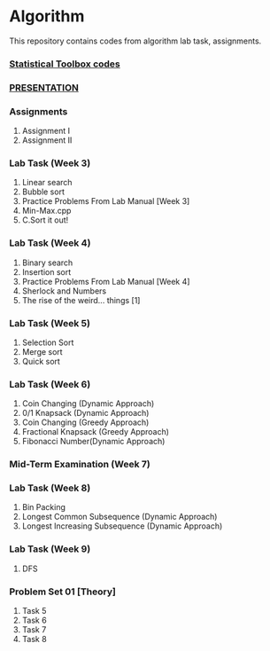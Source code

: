 # Algorithm
This repository contains codes from algorithm lab task, assignments.
### [Statistical Toolbox codes](https://github.com/foysal15-12486/algorithms-lab/tree/master/Statistical%20Toolbox%20Project)

### [PRESENTATION](https://github.com/foysal15-12486/algorithms-lab/tree/master/Presentation)

### Assignments
1. Assignment I
2. Assignment II

### Lab Task (Week 3)
1. Linear search
2. Bubble sort
3. Practice Problems From Lab Manual [Week 3]
4. Min-Max.cpp
5. C.Sort it out!

### Lab Task (Week 4)
1. Binary search
2. Insertion sort
3. Practice Problems From Lab Manual [Week 4]
4. Sherlock and Numbers
5. The rise of the weird... things [1]

### Lab Task (Week 5)
1. Selection Sort
2. Merge sort
3. Quick sort

### Lab Task (Week 6)
1. Coin Changing (Dynamic Approach)
2. 0/1 Knapsack (Dynamic Approach)
3. Coin Changing (Greedy Approach)
4. Fractional Knapsack (Greedy Approach)
5. Fibonacci Number(Dynamic Approach)

### Mid-Term Examination (Week 7)

### Lab Task (Week 8)
1. Bin Packing
2. Longest Common Subsequence (Dynamic Approach)
3. Longest Increasing Subsequence (Dynamic Approach)

### Lab Task (Week 9)
1. DFS

### Problem Set 01 [Theory]
1. Task 5
2. Task 6
3. Task 7
4. Task 8
